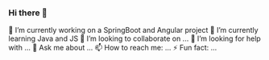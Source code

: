 ### Hi there 👋

🔭 I’m currently working on a SpringBoot and Angular project
🌱 I’m currently learning Java and JS
👯 I’m looking to collaborate on ...
🤔 I’m looking for help with ...
💬 Ask me about ...
📫 How to reach me: ...
⚡ Fun fact: ...
